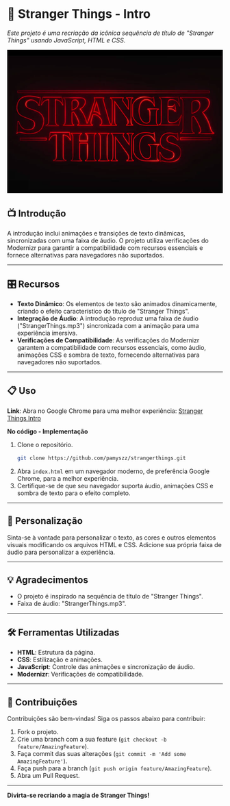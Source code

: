 # **💾 Stranger Things - Intro**

_Este projeto é uma recriação da icônica sequência de título de "Stranger Things" usando JavaScript, HTML e CSS._

![Stranger Things](strangerthings.jpeg)

## 📺 Introdução

A introdução inclui animações e transições de texto dinâmicas, sincronizadas com uma faixa de áudio. O projeto utiliza verificações do Modernizr para garantir a compatibilidade com recursos essenciais e fornece alternativas para navegadores não suportados.

---

## 🎛️ Recursos

- **Texto Dinâmico**: Os elementos de texto são animados dinamicamente, criando o efeito característico do título de "Stranger Things".
- **Integração de Áudio**: A introdução reproduz uma faixa de áudio ("StrangerThings.mp3") sincronizada com a animação para uma experiência imersiva.
- **Verificações de Compatibilidade**: As verificações do Modernizr garantem a compatibilidade com recursos essenciais, como áudio, animações CSS e sombra de texto, fornecendo alternativas para navegadores não suportados.

---

## 📋 Uso

**Link**: Abra no Google Chrome para uma melhor experiência: [Stranger Things Intro](https://strangerthings-sigma.vercel.app/) 

**No código - Implementação**
1. Clone o repositório.
    ```sh
    git clone https://github.com/pamyszz/strangerthings.git
    ```
2. Abra `index.html` em um navegador moderno, de preferência Google Chrome, para a melhor experiência.
3. Certifique-se de que seu navegador suporta áudio, animações CSS e sombra de texto para o efeito completo.

---

## 🎨 Personalização

Sinta-se à vontade para personalizar o texto, as cores e outros elementos visuais modificando os arquivos HTML e CSS. Adicione sua própria faixa de áudio para personalizar a experiência.

---

## 💡 Agradecimentos

- O projeto é inspirado na sequência de título de "Stranger Things".
- Faixa de áudio: "StrangerThings.mp3".

---

## 🛠️ Ferramentas Utilizadas

- **HTML**: Estrutura da página.
- **CSS**: Estilização e animações.
- **JavaScript**: Controle das animações e sincronização de áudio.
- **Modernizr**: Verificações de compatibilidade.

---

## 🧇 Contribuições

Contribuições são bem-vindas! Siga os passos abaixo para contribuir:

1. Fork o projeto.
2. Crie uma branch com a sua feature (`git checkout -b feature/AmazingFeature`).
3. Faça commit das suas alterações (`git commit -m 'Add some AmazingFeature'`).
4. Faça push para a branch (`git push origin feature/AmazingFeature`).
5. Abra um Pull Request.

---

**Divirta-se recriando a magia de Stranger Things!**
